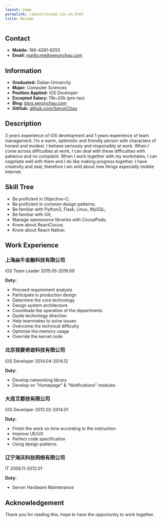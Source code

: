 ```yaml
---
layout: page
permalink: /about/resume_ios_en.html
title: Resume
---
```


## Contact

- **Mobile:** 186-4281-8255
- **Email:** <mailto:me@xenonchau.com>

## Information

- **Graduated:** Dalian Univercity
- **Major:** Computer Sciences
- **Position Applied:** iOS Developer
- **Excepted Salary:** 15k~20k (pre-tax)
- **Blog:** [blog.xenonchau.com](http://blog.xenonchau.com)
- **GitHub:** [github.com/XenonChau](https://www.github.com/xenonchau)

## Description

3 years experience of iOS development and 1 years experience of team management. I’m a warm, optimistic and friendly person with characters of honest and modest. I behave seriously and responsibly at work. When I come across difficulties at work, I can deal with these difficulties with patience and no complaint. When I work together with my workmates, I can negotiate well with them and I do like making progress together. I have creativity and zeal, therefore I am wild about new things especially mobile Internet.


## Skill Tree

- Be proficient in Objective-C;
- Be proficient in common design patterns;
- Be familiar with Python3, Flask, Linux, MySQL; 
- Be familiar with Git;
- Manage opensource libraries with CocoaPods; 
- Know about ReactCocoa;
- Know about React-Native;


## Work Experience


### 上海焱牛金融科技有限公司

iOS Team Leader 2015.05-2016.09

**Duty:**

- Proceed requirement analysis
- Participate in production design
- Determine the core technology
- Design system architecture
- Coordinate the operation of the departments
- Guide technology direction
- Help teammates to solve issues
- Overcome the technical difficulty
- Optimize the memory usage
- Override the kernel code

### 北京我要奇迹科技有限公司

iOS Developer 2014.04-2014.12

**Duty:**

- Develop networking library
- Develop on "Homepage" & "Notifications" modules

### 大连艾都技有限公司

iOS Developer 2012.02-2014.01

**Duty:**

- Finish the work on time according to the instruction 
- Improve UE/UX
- Perfect code specification
- Using design patterns

### 辽宁海沃科技网络有限公司

IT 2006.11-2012.01

**Duty:**

- Server Hardware Maintenance

## Acknowledgement
Thank you for reading this, hope to have the opportunity to work together.

